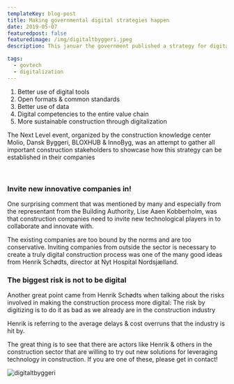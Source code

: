```yaml
---
templateKey: blog-post
title: Making governmental digital strategies happen
date: 2019-05-07
featuredpost: false
featuredimage: /img/digitaltbyggeri.jpeg
description: This januar the government published a strategy for digitalization in the construction industry. It is divided into 18 initiatives that spans 5 areas

tags:
  - govtech
  - digitalization
---
```


1. Better use of digital tools
2. Open formats & common standards
3. Better use of data
4. Digital competencies to the entire value chain
5. More sustainable construction through digitalization

The Next Level event, organized by the construction knowledge center Molio, Dansk Byggeri, BLOXHUB & InnoByg, was an attempt to gather all important construction stakeholders to showcase how this strategy can be established in their companies

‍

### Invite new innovative companies in!

One surprising comment that was mentioned by many and especially from the representant from the Building Authority, Lise Aaen Kobberholm, was that construction companies need to invite new technological players in to collaborate and innovate with.

The existing companies are too bound by the norms and are too conservative. Inviting companies from outside the sector is necessary to create a truly digital construction process was one of the many good ideas from Henrik Schødts, director at Nyt Hospital Nordsjælland.

### The biggest risk is not to be digital

Another great point came from Henrik Schødts when talking about the risks involved in making the construction process more digital: The risk by digitizing is to do it as bad as we already are in the construction industry

Henrik is referring to the average delays & cost overruns that the industry is hit by.

The great thing is to see that there are actors like Henrik & others in the construction sector that are willing to try out new solutions for leveraging technology in construction. If you are one of these, please get in contact!

![digitaltbyggeri](/img/digitaltbyggeri.jpeg)
